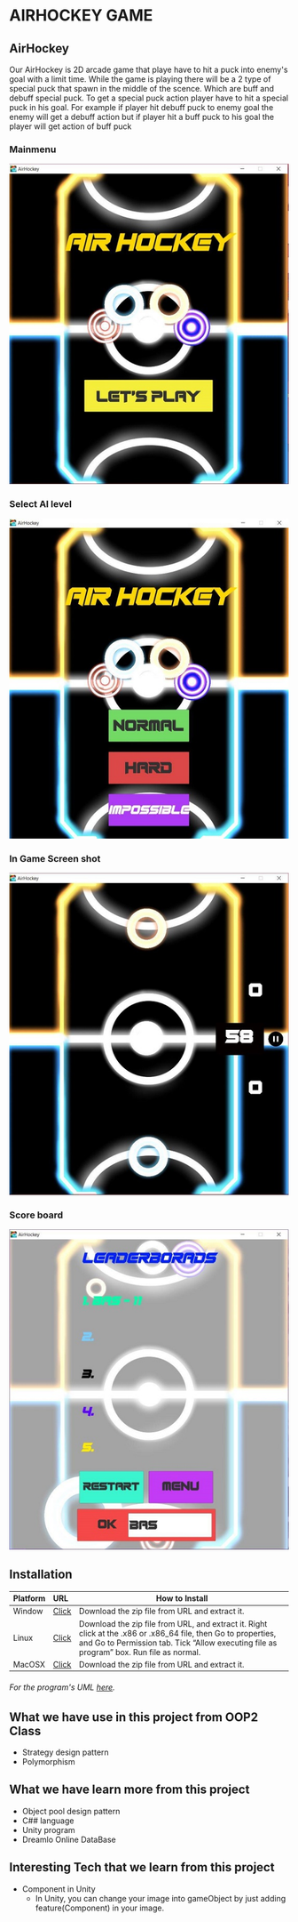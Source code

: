 # AIRHOCKEY GAME
## AirHockey

Our AirHockey is 2D arcade game that playe have to hit a puck into enemy's goal with a limit time. While the game is playing there will be a 2 type of special puck that spawn in the middle of the scence. Which are buff and debuff special puck. To get a special puck action player have to hit a special puck in his goal. For example if player hit debuff puck to enemy goal the enemy will get a debuff action but if player hit a buff puck to his goal the player will get action of buff puck

### Mainmenu  
![Alt text](Assets/SampleUI/main.jpg)
### Select AI level    
![Alt text](Assets/SampleUI/LevelSelect.jpg)
### In Game Screen shot
![Alt text](Assets/SampleUI/InGame.jpg)
### Score board
![Alt text](Assets/SampleUI/DataBase.jpg)

## Installation
| Platform           | URL              | How to Install   |
|:------------------------|:-------------------|-----------------|
| Window  |         [Click](https://github.com/BasPasut/AirHockey/tree/master/Build/Window/x86) | Download the zip file from URL and extract it.        |
| Linux     |         [Click](https://github.com/BasPasut/AirHockey/tree/master/Build/Linux/x86) | Download the zip file from URL, and extract it. Right click at the .x86 or .x86_64 file, then Go to properties, and Go to Permission tab. Tick “Allow executing file as program” box. Run file as normal.        |
| MacOSX      |         [Click](https://github.com/BasPasut/AirHockey/tree/master/Build/Mac/x86) | Download the zip file from URL and extract it.        |

###### For the program's UML [here](https://drive.google.com/file/d/1IDuIlmwj7wHP3FxDT8Iok7lnlQzWYss1/view?usp=sharing).

## What we have use in this project from OOP2 Class

- Strategy design pattern
- Polymorphism

## What we have learn more from this project

- Object pool design pattern
- C## language
- Unity program
- Dreamlo Online DataBase

## Interesting Tech that we learn from this project

- Component in Unity
  - In Unity, you can change your image into gameObject by just adding feature(Component) in your image.
